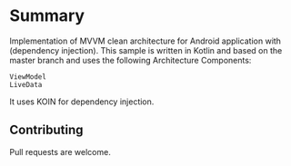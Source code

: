 # Summary
Implementation of MVVM clean architecture for Android application with (dependency injection).
This sample is written in Kotlin and based on the master branch and uses the following Architecture Components:

    ViewModel
    LiveData
    
It uses KOIN for dependency injection.

## Contributing
Pull requests are welcome.
